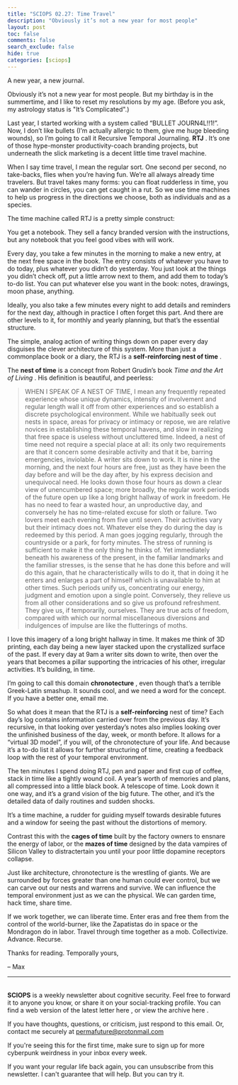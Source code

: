 ```yaml
---
title: "SCIOPS 02.27: Time Travel"
description: "Obviously it’s not a new year for most people"
layout: post
toc: false
comments: false
search_exclude: false
hide: true
categories: [sciops]
---
```




 A new year, a new journal.
 



 Obviously it’s not a new year for most people. But my birthday is in the summertime, and I like to reset my resolutions by my age. (Before you ask, my astrology status is "It’s Complicated".)
 



 Last year, I started working with a system called “BULLET JOURN4L!!1!”. Now, I don’t like bullets (I’m actually allergic to them, give me huge bleeding wounds), so I’m going to call it Recursive Temporal Journaling.
 **RTJ** 
 . It’s one of those hype-monster productivity-coach branding projects, but underneath the slick marketing is a decent little time travel machine.
 



 When I say time travel, I mean the regular sort. One second per second, no take-backs, flies when you’re having fun. We’re all always already time travelers. But travel takes many forms: you can float rudderless in time, you can wander in circles, you can get caught in a rut. So we use time machines to help us progress in the directions we choose, both as individuals and as a species.
 



 The time machine called RTJ is a pretty simple construct:
 



 You get a notebook. They sell a fancy branded version with the instructions, but any notebook that you feel good vibes with will work.
 



 Every day, you take a few minutes in the morning to make a new entry, at the next free space in the book. The entry consists of whatever you have to do today, plus whatever you didn’t do yesterday. You just look at the things you didn’t check off, put a little arrow next to them, and add them to today’s to-do list. You can put whatever else you want in the book: notes, drawings, moon phase, anything.
 



 Ideally, you also take a few minutes every night to add details and reminders for the next day, although in practice I often forget this part. And there are other levels to it, for monthly and yearly planning, but that’s the essential structure.
 



 The simple, analog action of writing things down on paper every day disguises the clever architecture of this system. More than just a commonplace book or a diary, the RTJ is a
 **self-reinforcing nest of time** 
 .
 



 The
 **nest of time** 
 is a concept from Robert Grudin’s book
 *Time and the Art of Living* 
 . His definition is beautiful, and peerless:
 



> 
> 
>  WHEN I SPEAK OF A NEST OF TIME, I mean any frequently repeated experience whose unique dynamics, intensity of involvement and regular length wall it off from other experiences and so establish a discrete psychological environment. While we habitually seek out nests in space, areas for privacy or intimacy or repose, we are relative novices in establishing these temporal havens, and slow in realizing that free space is useless without uncluttered time. Indeed, a nest of time need not require a special place at all: its only two requirements are that it concern some desirable activity and that it be, barring emergencies, inviolable. A writer sits down to work. It is nine in the morning, and the next four hours are free, just as they have been the day before and will be the day after, by his express decision and unequivocal need. He looks down those four hours as down a clear view of unencumbered space; more broadly, the regular work periods of the future open up like a long bright hallway of work in freedom. He has no need to fear a wasted hour, an unproductive day, and conversely he has no time-related excuse for sloth or failure. Two lovers meet each evening from five until seven. Their activities vary but their intimacy does not. Whatever else they do during the day is redeemed by this period. A man goes jogging regularly, through the countryside or a park, for forty minutes. The stress of running is sufficient to make it the only thing he thinks of. Yet immediately beneath his awareness of the present, in the familiar landmarks and the familiar stresses, is the sense that he has done this before and will do this again, that he characteristically wills to do it, that in doing it he enters and enlarges a part of himself which is unavailable to him at other times. Such periods unify us, concentrating our energy, judgment and emotion upon a single point. Conversely, they relieve us from all other considerations and so give us profound refreshment. They give us, if temporarily, ourselves. They are true acts of freedom, compared with which our normal miscellaneous diversions and indulgences of impulse are like the flutterings of moths.
>  
> 
> 
> 



 I love this imagery of a long bright hallway in time. It makes me think of 3D printing, each day being a new layer stacked upon the crystallized surface of the past. If every day at 9am a writer sits down to write, then over the years that becomes a pillar supporting the intricacies of his other, irregular activities. It’s building, in time.
 



 I’m going to call this domain
 **chronotecture** 
 , even though that’s a terrible Greek-Latin smashup. It sounds cool, and we need a word for the concept. If you have a better one, email me.
 



 So what does it mean that the RTJ is a
 **self-reinforcing** 
 nest of time? Each day’s log contains information carried over from the previous day. It’s recursive, in that looking over yesterday’s notes also implies looking over the unfinished business of the day, week, or month before. It allows for a “virtual 3D model”, if you will, of the chronotecture of your life. And because it’s a to-do list it allows for further structuring of time, creating a feedback loop with the rest of your temporal environment.
 



 The ten minutes I spend doing RTJ, pen and paper and first cup of coffee, stack in time like a tightly wound coil. A year’s worth of memories and plans, all compressed into a little black book. A telescope of time. Look down it one way, and it’s a grand vision of the big future. The other, and it’s the detailed data of daily routines and sudden shocks.
   

  

 It’s a time machine, a rudder for guiding myself towards desirable futures and a window for seeing the past without the distortions of memory.
 



 Contrast this with the
 **cages of time** 
 built by the factory owners to ensnare the energy of labor, or the
 **mazes of time** 
 designed by the data vampires of Silicon Valley to distractertain you until your poor little dopamine receptors collapse.
 



 Just like architecture, chronotecture is the wrestling of giants. We are surrounded by forces greater than one human could ever control, but we can carve out our nests and warrens and survive. We can influence the temporal environment just as we can the physical. We can garden time, hack time, share time.
 



 If we work together, we can liberate time. Enter eras and free them from the control of the world-burner, like the Zapatistas do in space or the Mondragon do in labor. Travel through time together as a mob. Collectivize. Advance. Recurse.
 



 Thanks for reading. Temporally yours,
   

 – Max
 




---


###### 
**SCIOPS** 
 is a weekly newsletter about cognitive security. Feel free to forward it to anyone you know, or share it on your social-tracking profile. You can find a web version of the
 latest letter here
 , or view the
 archive here
 .
 

 If you have thoughts, questions, or criticism, just respond to this email. Or, contact me securely at
 permafuture@protonmail.com


 If you're seeing this for the first time, make sure to
 sign up
 for more cyberpunk weirdness in your inbox every week.
 

 If you want your regular life back again, you can unsubscribe from this newsletter. I can't guarantee that will help. But you can try it.


